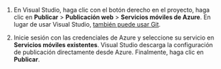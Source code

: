 
1. En Visual Studio, haga clic con el botón derecho en el proyecto, haga clic en **Publicar** > **Publicación web** > **Servicios móviles de Azure**. En lugar de usar Visual Studio, [también puede usar Git](../articles/mobile-services/mobile-services-dotnet-backend-store-code-source-control.md).

2. Inicie sesión con las credenciales de Azure y seleccione su servicio en **Servicios móviles existentes**. Visual Studio descarga la configuración de publicación directamente desde Azure. Finalmente, haga clic en **Publicar**.

<!---HONumber=62-->